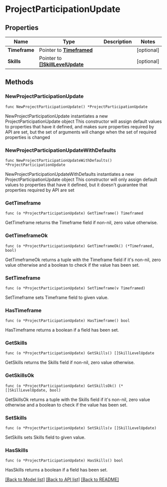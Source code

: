 # ProjectParticipationUpdate

## Properties

Name | Type | Description | Notes
------------ | ------------- | ------------- | -------------
**Timeframe** | Pointer to [**Timeframed**](Timeframed.md) |  | [optional] 
**Skills** | Pointer to [**[]SkillLevelUpdate**](SkillLevelUpdate.md) |  | [optional] 

## Methods

### NewProjectParticipationUpdate

`func NewProjectParticipationUpdate() *ProjectParticipationUpdate`

NewProjectParticipationUpdate instantiates a new ProjectParticipationUpdate object
This constructor will assign default values to properties that have it defined,
and makes sure properties required by API are set, but the set of arguments
will change when the set of required properties is changed

### NewProjectParticipationUpdateWithDefaults

`func NewProjectParticipationUpdateWithDefaults() *ProjectParticipationUpdate`

NewProjectParticipationUpdateWithDefaults instantiates a new ProjectParticipationUpdate object
This constructor will only assign default values to properties that have it defined,
but it doesn't guarantee that properties required by API are set

### GetTimeframe

`func (o *ProjectParticipationUpdate) GetTimeframe() Timeframed`

GetTimeframe returns the Timeframe field if non-nil, zero value otherwise.

### GetTimeframeOk

`func (o *ProjectParticipationUpdate) GetTimeframeOk() (*Timeframed, bool)`

GetTimeframeOk returns a tuple with the Timeframe field if it's non-nil, zero value otherwise
and a boolean to check if the value has been set.

### SetTimeframe

`func (o *ProjectParticipationUpdate) SetTimeframe(v Timeframed)`

SetTimeframe sets Timeframe field to given value.

### HasTimeframe

`func (o *ProjectParticipationUpdate) HasTimeframe() bool`

HasTimeframe returns a boolean if a field has been set.

### GetSkills

`func (o *ProjectParticipationUpdate) GetSkills() []SkillLevelUpdate`

GetSkills returns the Skills field if non-nil, zero value otherwise.

### GetSkillsOk

`func (o *ProjectParticipationUpdate) GetSkillsOk() (*[]SkillLevelUpdate, bool)`

GetSkillsOk returns a tuple with the Skills field if it's non-nil, zero value otherwise
and a boolean to check if the value has been set.

### SetSkills

`func (o *ProjectParticipationUpdate) SetSkills(v []SkillLevelUpdate)`

SetSkills sets Skills field to given value.

### HasSkills

`func (o *ProjectParticipationUpdate) HasSkills() bool`

HasSkills returns a boolean if a field has been set.


[[Back to Model list]](../README.md#documentation-for-models) [[Back to API list]](../README.md#documentation-for-api-endpoints) [[Back to README]](../README.md)



